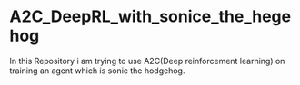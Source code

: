 # A2C_DeepRL_with_sonice_the_hegehog
In this Repository i am trying to use A2C(Deep reinforcement learning) on training an agent which is sonic the hodgehog.

